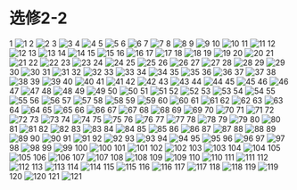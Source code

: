 # 选修2-2

1 
![1](../../book/人教版高中数学A版选修2-2/人教版高中数学A版选修2-2_1.png)
2 
![2](../../book/人教版高中数学A版选修2-2/人教版高中数学A版选修2-2_2.png)
3 
![3](../../book/人教版高中数学A版选修2-2/人教版高中数学A版选修2-2_3.png)
4 
![4](../../book/人教版高中数学A版选修2-2/人教版高中数学A版选修2-2_4.png)
5 
![5](../../book/人教版高中数学A版选修2-2/人教版高中数学A版选修2-2_5.png)
6 
![6](../../book/人教版高中数学A版选修2-2/人教版高中数学A版选修2-2_6.png)
7 
![7](../../book/人教版高中数学A版选修2-2/人教版高中数学A版选修2-2_7.png)
8 
![8](../../book/人教版高中数学A版选修2-2/人教版高中数学A版选修2-2_8.png)
9 
![9](../../book/人教版高中数学A版选修2-2/人教版高中数学A版选修2-2_9.png)
10 
![10](../../book/人教版高中数学A版选修2-2/人教版高中数学A版选修2-2_10.png)
11 
![11](../../book/人教版高中数学A版选修2-2/人教版高中数学A版选修2-2_11.png)
12 
![12](../../book/人教版高中数学A版选修2-2/人教版高中数学A版选修2-2_12.png)
13 
![13](../../book/人教版高中数学A版选修2-2/人教版高中数学A版选修2-2_13.png)
14 
![14](../../book/人教版高中数学A版选修2-2/人教版高中数学A版选修2-2_14.png)
15 
![15](../../book/人教版高中数学A版选修2-2/人教版高中数学A版选修2-2_15.png)
16 
![16](../../book/人教版高中数学A版选修2-2/人教版高中数学A版选修2-2_16.png)
17 
![17](../../book/人教版高中数学A版选修2-2/人教版高中数学A版选修2-2_17.png)
18 
![18](../../book/人教版高中数学A版选修2-2/人教版高中数学A版选修2-2_18.png)
19 
![19](../../book/人教版高中数学A版选修2-2/人教版高中数学A版选修2-2_19.png)
20 
![20](../../book/人教版高中数学A版选修2-2/人教版高中数学A版选修2-2_20.png)
21 
![21](../../book/人教版高中数学A版选修2-2/人教版高中数学A版选修2-2_21.png)
22 
![22](../../book/人教版高中数学A版选修2-2/人教版高中数学A版选修2-2_22.png)
23 
![23](../../book/人教版高中数学A版选修2-2/人教版高中数学A版选修2-2_23.png)
24 
![24](../../book/人教版高中数学A版选修2-2/人教版高中数学A版选修2-2_24.png)
25 
![25](../../book/人教版高中数学A版选修2-2/人教版高中数学A版选修2-2_25.png)
26 
![26](../../book/人教版高中数学A版选修2-2/人教版高中数学A版选修2-2_26.png)
27 
![27](../../book/人教版高中数学A版选修2-2/人教版高中数学A版选修2-2_27.png)
28 
![28](../../book/人教版高中数学A版选修2-2/人教版高中数学A版选修2-2_28.png)
29 
![29](../../book/人教版高中数学A版选修2-2/人教版高中数学A版选修2-2_29.png)
30 
![30](../../book/人教版高中数学A版选修2-2/人教版高中数学A版选修2-2_30.png)
31 
![31](../../book/人教版高中数学A版选修2-2/人教版高中数学A版选修2-2_31.png)
32 
![32](../../book/人教版高中数学A版选修2-2/人教版高中数学A版选修2-2_32.png)
33 
![33](../../book/人教版高中数学A版选修2-2/人教版高中数学A版选修2-2_33.png)
34 
![34](../../book/人教版高中数学A版选修2-2/人教版高中数学A版选修2-2_34.png)
35 
![35](../../book/人教版高中数学A版选修2-2/人教版高中数学A版选修2-2_35.png)
36 
![36](../../book/人教版高中数学A版选修2-2/人教版高中数学A版选修2-2_36.png)
37 
![37](../../book/人教版高中数学A版选修2-2/人教版高中数学A版选修2-2_37.png)
38 
![38](../../book/人教版高中数学A版选修2-2/人教版高中数学A版选修2-2_38.png)
39 
![39](../../book/人教版高中数学A版选修2-2/人教版高中数学A版选修2-2_39.png)
40 
![40](../../book/人教版高中数学A版选修2-2/人教版高中数学A版选修2-2_40.png)
41 
![41](../../book/人教版高中数学A版选修2-2/人教版高中数学A版选修2-2_41.png)
42 
![42](../../book/人教版高中数学A版选修2-2/人教版高中数学A版选修2-2_42.png)
43 
![43](../../book/人教版高中数学A版选修2-2/人教版高中数学A版选修2-2_43.png)
44 
![44](../../book/人教版高中数学A版选修2-2/人教版高中数学A版选修2-2_44.png)
45 
![45](../../book/人教版高中数学A版选修2-2/人教版高中数学A版选修2-2_45.png)
46 
![46](../../book/人教版高中数学A版选修2-2/人教版高中数学A版选修2-2_46.png)
47 
![47](../../book/人教版高中数学A版选修2-2/人教版高中数学A版选修2-2_47.png)
48 
![48](../../book/人教版高中数学A版选修2-2/人教版高中数学A版选修2-2_48.png)
49 
![49](../../book/人教版高中数学A版选修2-2/人教版高中数学A版选修2-2_49.png)
50 
![50](../../book/人教版高中数学A版选修2-2/人教版高中数学A版选修2-2_50.png)
51 
![51](../../book/人教版高中数学A版选修2-2/人教版高中数学A版选修2-2_51.png)
52 
![52](../../book/人教版高中数学A版选修2-2/人教版高中数学A版选修2-2_52.png)
53 
![53](../../book/人教版高中数学A版选修2-2/人教版高中数学A版选修2-2_53.png)
54 
![54](../../book/人教版高中数学A版选修2-2/人教版高中数学A版选修2-2_54.png)
55 
![55](../../book/人教版高中数学A版选修2-2/人教版高中数学A版选修2-2_55.png)
56 
![56](../../book/人教版高中数学A版选修2-2/人教版高中数学A版选修2-2_56.png)
57 
![57](../../book/人教版高中数学A版选修2-2/人教版高中数学A版选修2-2_57.png)
58 
![58](../../book/人教版高中数学A版选修2-2/人教版高中数学A版选修2-2_58.png)
59 
![59](../../book/人教版高中数学A版选修2-2/人教版高中数学A版选修2-2_59.png)
60 
![60](../../book/人教版高中数学A版选修2-2/人教版高中数学A版选修2-2_60.png)
61 
![61](../../book/人教版高中数学A版选修2-2/人教版高中数学A版选修2-2_61.png)
62 
![62](../../book/人教版高中数学A版选修2-2/人教版高中数学A版选修2-2_62.png)
63 
![63](../../book/人教版高中数学A版选修2-2/人教版高中数学A版选修2-2_63.png)
64 
![64](../../book/人教版高中数学A版选修2-2/人教版高中数学A版选修2-2_64.png)
65 
![65](../../book/人教版高中数学A版选修2-2/人教版高中数学A版选修2-2_65.png)
66 
![66](../../book/人教版高中数学A版选修2-2/人教版高中数学A版选修2-2_66.png)
67 
![67](../../book/人教版高中数学A版选修2-2/人教版高中数学A版选修2-2_67.png)
68 
![68](../../book/人教版高中数学A版选修2-2/人教版高中数学A版选修2-2_68.png)
69 
![69](../../book/人教版高中数学A版选修2-2/人教版高中数学A版选修2-2_69.png)
70 
![70](../../book/人教版高中数学A版选修2-2/人教版高中数学A版选修2-2_70.png)
71 
![71](../../book/人教版高中数学A版选修2-2/人教版高中数学A版选修2-2_71.png)
72 
![72](../../book/人教版高中数学A版选修2-2/人教版高中数学A版选修2-2_72.png)
73 
![73](../../book/人教版高中数学A版选修2-2/人教版高中数学A版选修2-2_73.png)
74 
![74](../../book/人教版高中数学A版选修2-2/人教版高中数学A版选修2-2_74.png)
75 
![75](../../book/人教版高中数学A版选修2-2/人教版高中数学A版选修2-2_75.png)
76 
![76](../../book/人教版高中数学A版选修2-2/人教版高中数学A版选修2-2_76.png)
77 
![77](../../book/人教版高中数学A版选修2-2/人教版高中数学A版选修2-2_77.png)
78 
![78](../../book/人教版高中数学A版选修2-2/人教版高中数学A版选修2-2_78.png)
79 
![79](../../book/人教版高中数学A版选修2-2/人教版高中数学A版选修2-2_79.png)
80 
![80](../../book/人教版高中数学A版选修2-2/人教版高中数学A版选修2-2_80.png)
81 
![81](../../book/人教版高中数学A版选修2-2/人教版高中数学A版选修2-2_81.png)
82 
![82](../../book/人教版高中数学A版选修2-2/人教版高中数学A版选修2-2_82.png)
83 
![83](../../book/人教版高中数学A版选修2-2/人教版高中数学A版选修2-2_83.png)
84 
![84](../../book/人教版高中数学A版选修2-2/人教版高中数学A版选修2-2_84.png)
85 
![85](../../book/人教版高中数学A版选修2-2/人教版高中数学A版选修2-2_85.png)
86 
![86](../../book/人教版高中数学A版选修2-2/人教版高中数学A版选修2-2_86.png)
87 
![87](../../book/人教版高中数学A版选修2-2/人教版高中数学A版选修2-2_87.png)
88 
![88](../../book/人教版高中数学A版选修2-2/人教版高中数学A版选修2-2_88.png)
89 
![89](../../book/人教版高中数学A版选修2-2/人教版高中数学A版选修2-2_89.png)
90 
![90](../../book/人教版高中数学A版选修2-2/人教版高中数学A版选修2-2_90.png)
91 
![91](../../book/人教版高中数学A版选修2-2/人教版高中数学A版选修2-2_91.png)
92 
![92](../../book/人教版高中数学A版选修2-2/人教版高中数学A版选修2-2_92.png)
93 
![93](../../book/人教版高中数学A版选修2-2/人教版高中数学A版选修2-2_93.png)
94 
![94](../../book/人教版高中数学A版选修2-2/人教版高中数学A版选修2-2_94.png)
95 
![95](../../book/人教版高中数学A版选修2-2/人教版高中数学A版选修2-2_95.png)
96 
![96](../../book/人教版高中数学A版选修2-2/人教版高中数学A版选修2-2_96.png)
97 
![97](../../book/人教版高中数学A版选修2-2/人教版高中数学A版选修2-2_97.png)
98 
![98](../../book/人教版高中数学A版选修2-2/人教版高中数学A版选修2-2_98.png)
99 
![99](../../book/人教版高中数学A版选修2-2/人教版高中数学A版选修2-2_99.png)
100 
![100](../../book/人教版高中数学A版选修2-2/人教版高中数学A版选修2-2_100.png)
101 
![101](../../book/人教版高中数学A版选修2-2/人教版高中数学A版选修2-2_101.png)
102 
![102](../../book/人教版高中数学A版选修2-2/人教版高中数学A版选修2-2_102.png)
103 
![103](../../book/人教版高中数学A版选修2-2/人教版高中数学A版选修2-2_103.png)
104 
![104](../../book/人教版高中数学A版选修2-2/人教版高中数学A版选修2-2_104.png)
105 
![105](../../book/人教版高中数学A版选修2-2/人教版高中数学A版选修2-2_105.png)
106 
![106](../../book/人教版高中数学A版选修2-2/人教版高中数学A版选修2-2_106.png)
107 
![107](../../book/人教版高中数学A版选修2-2/人教版高中数学A版选修2-2_107.png)
108 
![108](../../book/人教版高中数学A版选修2-2/人教版高中数学A版选修2-2_108.png)
109 
![109](../../book/人教版高中数学A版选修2-2/人教版高中数学A版选修2-2_109.png)
110 
![110](../../book/人教版高中数学A版选修2-2/人教版高中数学A版选修2-2_110.png)
111 
![111](../../book/人教版高中数学A版选修2-2/人教版高中数学A版选修2-2_111.png)
112 
![112](../../book/人教版高中数学A版选修2-2/人教版高中数学A版选修2-2_112.png)
113 
![113](../../book/人教版高中数学A版选修2-2/人教版高中数学A版选修2-2_113.png)
114 
![114](../../book/人教版高中数学A版选修2-2/人教版高中数学A版选修2-2_114.png)
115 
![115](../../book/人教版高中数学A版选修2-2/人教版高中数学A版选修2-2_115.png)
116 
![116](../../book/人教版高中数学A版选修2-2/人教版高中数学A版选修2-2_116.png)
117 
![117](../../book/人教版高中数学A版选修2-2/人教版高中数学A版选修2-2_117.png)
118 
![118](../../book/人教版高中数学A版选修2-2/人教版高中数学A版选修2-2_118.png)
119 
![119](../../book/人教版高中数学A版选修2-2/人教版高中数学A版选修2-2_119.png)
120 
![120](../../book/人教版高中数学A版选修2-2/人教版高中数学A版选修2-2_120.png)
121 
![121](../../book/人教版高中数学A版选修2-2/人教版高中数学A版选修2-2_121.png)
